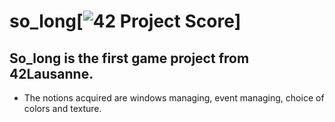 # so_long[![42 Project Score](https://42-project-badge.glitch.me/users/kdi-noce/project/so_long)]

## So_long is the first game project from 42Lausanne.
* The notions acquired are windows managing, event managing, choice of colors and texture.
